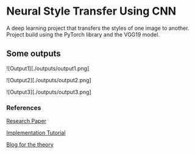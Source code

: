 # Neural Style Transfer Using CNN

A deep learning project that transfers the styles of one image to another.
Project build using the PyTorch library and the VGG19 model.

## Some outputs

![Output1][./outputs/output1.png]

![Output2][./outputs/output2.png]

![Output3][./outputs/output3.png]

### References

[Research Paper](https://arxiv.org/abs/1508.06576)

[Implementation Tutorial](https://pytorch.org/tutorials/advanced/neural_style_tutorial.html)

[Blog for the theory](https://medium.com/data-science-group-iitr/artistic-style-transfer-with-convolutional-neural-network-7ce2476039fd)